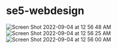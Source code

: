 # se5-webdesign
![Screen Shot 2022-09-04 at 12 56 48 AM](https://user-images.githubusercontent.com/77071935/188286795-cd64cfdb-c9b3-456f-be4e-fedd60a013ca.png)
![Screen Shot 2022-09-04 at 12 56 25 AM](https://user-images.githubusercontent.com/77071935/188286797-84c2f711-8cc2-435f-9573-5d2857f49c33.png)
![Screen Shot 2022-09-04 at 12 56 00 AM](https://user-images.githubusercontent.com/77071935/188286800-45b31134-164b-4d5a-8cb5-e176438dc13c.png)
